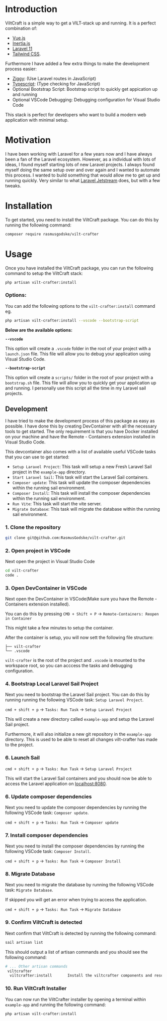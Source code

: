 # Introduction

ViltCraft is a simple way to get a VILT-stack up and running. It is a perfect combination of:
- [Vue.js](https://vuejs.org/)
- [Inertia.js](https://inertiajs.com/)
- [Laravel 11](https://laravel.com/docs/11.x)
- [Tailwind CSS](https://tailwindcss.com/).

Furthermore I have added a few extra things to make the development process easier:
- [Ziggy](https://github.com/tighten/ziggy): (Use Laravel routes in JavaScript)
- [Typescript](https://www.typescriptlang.org/): (Type checking for JavaScript)
- Optional Bootstrap Script: Bootstrap script to quickly get appication up and running
- Optional VSCode Debugging: Debugging configuration for Visual Studio Code

This stack is perfect for developers who want to build a modern web application with minimal setup.

# Motivation

I have been working with Laravel for a few years now and I have always been a fan of the Laravel ecosystem. However, as a individual with lots of ideas, I found myself starting lots of new Laravel projects. I always found myself doing the same setup over and over again and I wanted to automate this process. I wanted to build something that would allow me to get up and running quickly. Very similar to what [Laravel Jetstream](https://github.com/laravel/jetstream) does, but with a few tweaks.


# Installation

To get started, you need to install the ViltCraft package. You can do this by running the following command:

```bash
composer require rasmusgodske/vilt-crafter
```

# Usage

Once you have installed the ViltCraft package, you can run the following command to setup the ViltCraft stack:
```bash
php artisan vilt-crafter:install
```

### Options:
You can add the following options to the `vilt-crafter:install` command eg.
```bash
php artisan vilt-crafter:install --vscode --bootstrap-script
```

**Below are the available options:**

**`--vscode`**

This option will create a `.vscode` folder in the root of your project with a `launch.json` file. This file will allow you to debug your application using Visual Studio Code.

**`--bootstrap-script`**

This option will create a `scripts/` folder in the root of your project with a `bootstrap.sh` file. This file will allow you to quickly get your application up and running. I personally use this script all the time in my Laravel sail projects.


## Development
I have tried to make the development process of this package as easy as possible. I have done this by creating DevContainer with all the necessary tools to get started. The only requirement is that you have Docker installed on your machine and have the Remote - Containers extension installed in Visual Studio Code.

This devcontainer also comes with a list of available useful VSCode tasks that you can use to get started:

- `Setup Laravel Project`: This task will setup a new Fresh Laravel Sail project in the `example-app` directory.
- `Start Laravel Sail`: This task will start the Laravel Sail containers.
- `Composer update`: This task will update the composer dependencies within the running sail environment.
- `Composer Install`: This task will install the composer dependencies within the running sail environment.
- `Run Vite`: This task will start the vite server.
- `Migrate Database`: This task will migrate the database within the running sail environment.



### 1. Clone the repository
```bash
git clone git@github.com:RasmusGodske/vilt-crafter.git
```

### 2. Open project in VSCode
Next open the project in Visual Studio Code

```bash
cd vilt-crafter
code .
```

### 3. Open DevContainer in VSCode
Next open the DevContainer in VSCode(Make sure you have the Remote - Containers extension installed).

You can do this by pressing `CMD + Shift + P` -> `Remote-Containers: Reopen in Container`

This might take a few minutes to setup the container.

After the container is setup, you will now sett the following file structure:
```
├── vilt-crafter
└── .vscode
```

`vilt-crafter` is the root of the project and `.vscode` is mounted to the workspace root, so you can acccess the tasks and debugging configuration.

### 4. Bootstrap Local Laravel Sail Project

Next you need to bootstrap the Laravel Sail project. You can do this by running running the following VSCode task: `Setup Laravel Project`.

`cmd + shift + p` -> `Tasks: Run Task` -> `Setup Laravel Project`

This will create a new directory called `example-app` and setup the Laravel Sail project.

Furthermore, it will also initialize a new git repository in the `example-app` directory. This is used to be able to reset all changes vilt-crafter has made to the project.


### 6. Launch Sail

`cmd + shift + p` -> `Tasks: Run Task` -> `Setup Laravel Project`

This will start the Laravel Sail containers and you should now be able to access the Laravel application on [localhost:8080](http://localhost:8080).


### 6. Update composer dependencies

Next you need to update the composer dependencies by running the following VSCode task: `Composer update`.

`cmd + shift + p` -> `Tasks: Run Task` -> `Composer update`

### 7. Install composer dependencies

Next you need to install the composer dependencies by running the following VSCode task: `Composer Install`.

`cmd + shift + p` -> `Tasks: Run Task` -> `Composer Install`


### 8. Migrate Database

Next you need to migrate the database by running the following VSCode task: `Migrate Database`.

If skipped you will get an error when trying to access the application.

`cmd + shift + p` -> `Tasks: Run Task` -> `Migrate Database`

### 9. Confirm ViltCraft is detected

Next confirm that ViltCraft is detected by running the following command:

```bash
sail artisan list
```

This should output a list of artisan commands and you should see the following command:

```bash
# ... Other artisan commands
 viltcrafter
  viltcrafter:install       Install the viltcrafter components and resources
```

### 10. Run ViltCraft Installer

You can now run the ViltCrafter installer by opening a terminal within `example-app` and running the following command:

```bash
php artisan vilt-crafter:install
```


